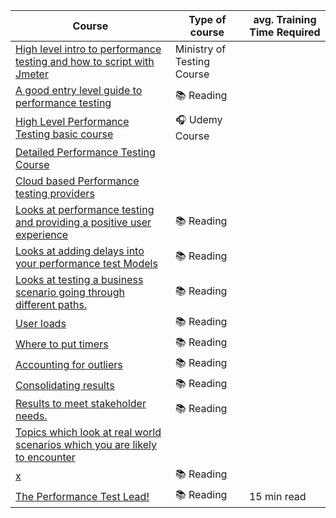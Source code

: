 | Course | Type of course | avg. Training Time Required |
| ------ | -------------- | --------------------------- |
|[High level intro to performance testing and how to script with Jmeter](https://www.ministryoftesting.com/dojo/courses/performance-testing-101-simon-knight)| Ministry of Testing Course| |
|[A good entry level guide to performance testing](https://learn.microsoft.com/en-us/previous-versions/msp-n-p/bb924375(v=pandp.10)?redirectedfrom=MSDN#download-the-guide)| 📚 Reading| |
|[High Level Performance Testing basic course](https://www.udemy.com/course/performance-testing-basics/)|🎧 Udemy Course | |
|[Detailed Performance Testing Course](https://www.softwaretestinghelp.com/introduction-to-performance-testing-loadrunner-training-tutorial-part-1/)| | |
|[Cloud based Performance testing providers ](https://www.softwaretestinghelp.com/cloud-performance-testing/#Conclusion)| | |
|[Looks at performance testing and providing a positive user experience](http://www.perftestplus.com/resources/UENM1.pdf)| 📚 Reading| |
|[Looks at adding delays into your performance test Models](http://www.perftestplus.com/resources/UENM2.pdf)|📚 Reading | |
|[Looks at testing a business scenario going through different paths.](http://www.perftestplus.com/resources/UENM3.pdf)| 📚 Reading| |
|[User loads](http://www.perftestplus.com/resources/UENM4.pdf)| 📚 Reading| |
|[Where to put timers](http://www.perftestplus.com/resources/UENM5.pdf)| 📚 Reading| |
|[Accounting for outliers ](http://www.perftestplus.com/resources/UENM6.pdf)| 📚 Reading| |
|[Consolidating results](http://www.perftestplus.com/resources/UENM7.pdf)|📚 Reading | |
|[Results to meet stakeholder needs.](http://www.perftestplus.com/resources/UENM8.pdf)|📚 Reading | |
|[Topics which look at real world scenarios which you are likely to encounter](http://www.perftestplus.com/BPT.php)| | |
|[x](http://www.perftestplus.com/STP.php)|📚 Reading |  |
|[The Performance Test Lead!](http://www.perftestplus.com/resources/Eurostar_Keynote.pdf)|📚 Reading | 15 min read |

